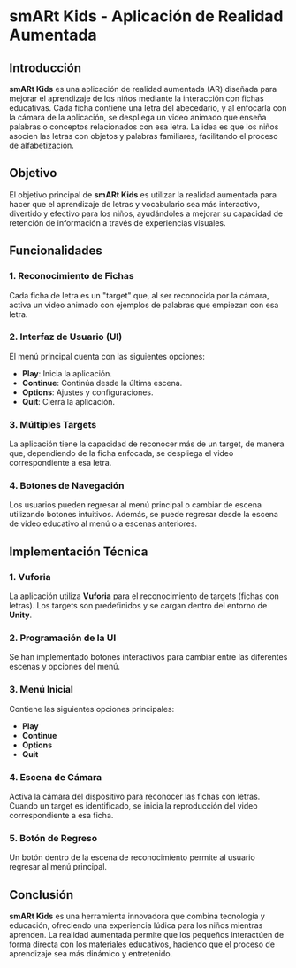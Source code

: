 # smARt Kids - Aplicación de Realidad Aumentada

## Introducción
**smARt Kids** es una aplicación de realidad aumentada (AR) diseñada para mejorar el aprendizaje de los niños mediante la interacción con fichas educativas. Cada ficha contiene una letra del abecedario, y al enfocarla con la cámara de la aplicación, se despliega un video animado que enseña palabras o conceptos relacionados con esa letra. La idea es que los niños asocien las letras con objetos y palabras familiares, facilitando el proceso de alfabetización.

## Objetivo
El objetivo principal de **smARt Kids** es utilizar la realidad aumentada para hacer que el aprendizaje de letras y vocabulario sea más interactivo, divertido y efectivo para los niños, ayudándoles a mejorar su capacidad de retención de información a través de experiencias visuales.

## Funcionalidades

### 1. Reconocimiento de Fichas
Cada ficha de letra es un "target" que, al ser reconocida por la cámara, activa un video animado con ejemplos de palabras que empiezan con esa letra.

### 2. Interfaz de Usuario (UI)
El menú principal cuenta con las siguientes opciones:
- **Play**: Inicia la aplicación.
- **Continue**: Continúa desde la última escena.
- **Options**: Ajustes y configuraciones.
- **Quit**: Cierra la aplicación.

### 3. Múltiples Targets
La aplicación tiene la capacidad de reconocer más de un target, de manera que, dependiendo de la ficha enfocada, se despliega el video correspondiente a esa letra.

### 4. Botones de Navegación
Los usuarios pueden regresar al menú principal o cambiar de escena utilizando botones intuitivos. Además, se puede regresar desde la escena de video educativo al menú o a escenas anteriores.

## Implementación Técnica

### 1. Vuforia
La aplicación utiliza **Vuforia** para el reconocimiento de targets (fichas con letras). Los targets son predefinidos y se cargan dentro del entorno de **Unity**.

### 2. Programación de la UI
Se han implementado botones interactivos para cambiar entre las diferentes escenas y opciones del menú.

### 3. Menú Inicial
Contiene las siguientes opciones principales:
- **Play**
- **Continue**
- **Options**
- **Quit**

### 4. Escena de Cámara
Activa la cámara del dispositivo para reconocer las fichas con letras. Cuando un target es identificado, se inicia la reproducción del video correspondiente a esa ficha.

### 5. Botón de Regreso
Un botón dentro de la escena de reconocimiento permite al usuario regresar al menú principal.

## Conclusión
**smARt Kids** es una herramienta innovadora que combina tecnología y educación, ofreciendo una experiencia lúdica para los niños mientras aprenden. La realidad aumentada permite que los pequeños interactúen de forma directa con los materiales educativos, haciendo que el proceso de aprendizaje sea más dinámico y entretenido.


